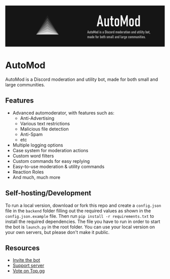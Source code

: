 ![AutoMod Banner](assets/banner.png)
# AutoMod
AutoMod is a Discord moderation and utility bot, made for both small and large communities.

## Features
- Advanced automoderator, with features such as:
  - Anti-Advertising
  - Various text restrictions
  - Malicious file detection
  - Anti-Spam
  - etc
- Multiple logging options
- Case system for moderation actions
- Custom word filters
- Custom commands for easy replying
- Easy-to-use moderation & utility commands
- Reaction Roles
- And much, much more

## Self-hosting/Development
To run a local version, download or fork this repo and create a ``config.json`` file in the ``backend`` folder filling out the required values as shown in the ``config.json.example`` file. Then run ``pip install -r requirements.txt`` to install the required dependencies. The file you have to run in order to start the bot is ``launch.py`` in the root folder. You can use your local version on your own servers, but please don't make it public.

## Resources
- [Invite the bot](https://automod.xyz/invite)
- [Support server](https://discord.gg/S9BEBux)
- [Vote on Top.gg](https://top.gg/bot/697487580522086431/vote)